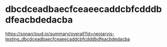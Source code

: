 # dbcdceadbaecfceaeecaddcbfcdddbdfeacbdedacba
https://sonarcloud.io/summary/overall?id=neojarvis-testing_dbcdceadbaecfceaeecaddcbfcdddbdfeacbdedacba
